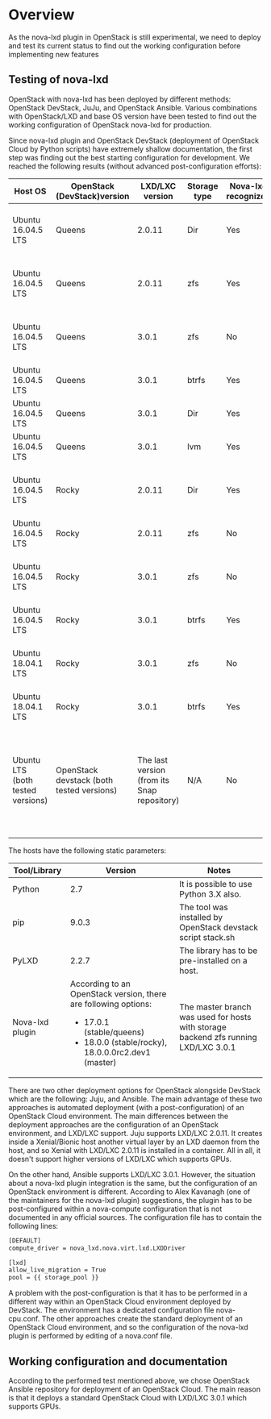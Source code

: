 # Overview

As the nova-lxd plugin in OpenStack is still experimental, we need to deploy and test its current status to find out the working configuration before implementing new features

## Testing of nova-lxd
OpenStack with nova-lxd has been deployed by different methods: OpenStack DevStack, JuJu, and OpenStack Ansible. Various combinations with OpenStack/LXD and base OS version have been tested to find out the working configuration of OpenStack nova-lxd for production. 

Since nova-lxd plugin and OpenStack DevStack (deployment of OpenStack Cloud by Python scripts) have extremely shallow documentation, the first step was finding out the best starting configuration for development. We reached the following results (without advanced post-configuration efforts):

**Host OS** | **OpenStack (DevStack)version** | **LXD/LXC version** | **Storage type** | **Nova-lxd recognized** | **Notes**
----------- | --------------------------- | --------------- | ------------ | ------------------- | -----
Ubuntu 16.04.5 LTS | Queens | 2.0.11 | Dir | Yes | VM creation successful, Volume attachment error.
Ubuntu 16.04.5 LTS | Queens | 2.0.11 | zfs | Yes | VM creation successful, Volume attachment error.
Ubuntu 16.04.5 LTS | Queens | 3.0.1 | zfs | No | Couldn't find the lxd storage from its zpool.
Ubuntu 16.04.5 LTS | Queens | 3.0.1 | btrfs | Yes | VM creation error.
Ubuntu 16.04.5 LTS | Queens | 3.0.1 | Dir | Yes | VM creation error.
Ubuntu 16.04.5 LTS | Queens | 3.0.1 | lvm | Yes | VM creation error.
Ubuntu 16.04.5 LTS | Rocky | 2.0.11 | Dir | Yes | VM creation successful, Volume attachment error.
Ubuntu 16.04.5 LTS | Rocky | 2.0.11 | zfs | No | Error during deployment.
Ubuntu 16.04.5 LTS | Rocky | 3.0.1 | zfs | No | Couldn't find the lxd storage from its zpool.
Ubuntu 16.04.5 LTS | Rocky | 3.0.1 | btrfs | Yes | VM creation error.
Ubuntu 18.04.1 LTS | Rocky | 3.0.1 | zfs | No | Couldn't find the lxd storage from its zpool.
Ubuntu 18.04.1 LTS | Rocky | 3.0.1 | btrfs | Yes | VM creation error.
Ubuntu LTS (both tested versions) | OpenStack devstack (both tested versions) | The last version (from its Snap repository) | N/A | No | LXD/LXC isn't recognized by OpenStack devstack installation script stack.sh or nova-lxd plugin

The hosts have the following static parameters:

**Tool/Library** | **Version** | **Notes**
----------- | --------------------------- | ---------------
Python | 2.7 | It is possible to use Python 3.X also.
pip | 9.0.3 | The tool was installed by OpenStack devstack script stack.sh
PyLXD | 2.2.7 | The library has to be pre-installed on a host.
Nova-lxd plugin | According to an OpenStack version, there are following options: <ul><li>17.0.1 (stable/queens)</li><li>18.0.0 (stable/rocky), 18.0.0.0rc2.dev1 (master)</li></ul> | The master branch was used for hosts with storage backend zfs running LXD/LXC 3.0.1

There are two other deployment options for OpenStack alongside DevStack which are the following: Juju, and Ansible. The main advantage of these two approaches is automated deployment (with a post-configuration) of an OpenStack Cloud environment. The main differences between the deployment approaches are the configuration of an OpenStack environment, and LXD/LXC support. Juju supports LXD/LXC 2.0.11. It creates inside a Xenial/Bionic host another virtual layer by an LXD daemon from the host, and so Xenial with LXD/LXC 2.0.11 is installed in a container. All in all, it doesn't support higher versions of LXD/LXC which supports GPUs.

On the other hand, Ansible supports LXD/LXC 3.0.1. However, the situation about a nova-lxd plugin integration is the same, but the configuration of an OpenStack environment is different. According to Alex Kavanagh (one of the maintainers for the nova-lxd plugin) suggestions, the plugin has to be post-configured within a nova-compute configuration that is not documented in any official sources. The configuration file has to contain the following lines:

```bash
[DEFAULT]
compute_driver = nova_lxd.nova.virt.lxd.LXDDriver

[lxd]
allow_live_migration = True
pool = {{ storage_pool }}
```

A problem with the post-configuration is that it has to be performed in a different way within an OpenStack Cloud environment deployed by DevStack. The environment has a dedicated configuration file nova-cpu.conf. The other approaches create the standard deployment of an OpenStack Cloud environment, and so the configuration of the nova-lxd plugin is performed by editing of a nova.conf file.

## Working configuration and documentation
According to the performed test mentioned above, we chose OpenStack Ansible repository for deployment of an OpenStack Cloud. The main reason is that it deploys a standard OpenStack Cloud with LXD/LXC 3.0.1 which supports GPUs.

